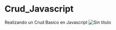 # Crud_Javascript
Realizando un Crud Basico en Javascript
![Sin título](https://user-images.githubusercontent.com/55109873/120408685-222c7300-c315-11eb-9e84-1fd1fc6024e0.png)
